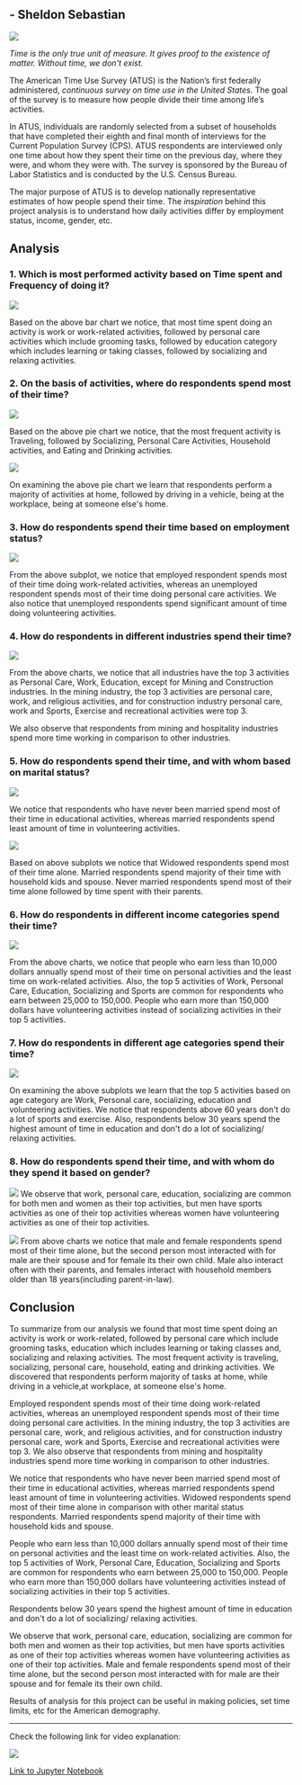 ## - Sheldon Sebastian

![](images/Banner.jpg)

*Time is the only true unit of measure. It gives proof to the existence of matter. Without time, we don't exist.*

The American Time Use Survey (ATUS) is the Nation’s first federally administered, *continuous survey on time use in the United States.* The goal of the survey is to measure how people divide their time among life’s activities.


In ATUS, individuals are randomly selected from a subset of households that have completed their eighth and final month of interviews for the Current Population Survey (CPS). ATUS respondents are interviewed only one time about how they spent their time on the previous day, where they were, and whom they were with. The survey is sponsored by the Bureau of Labor Statistics and is conducted by the U.S. Census Bureau.

The major purpose of ATUS is to develop nationally representative estimates of how people spend their time. The *inspiration* behind this project analysis is to understand how daily activities differ by employment status, income, gender, etc.


## Analysis

### 1. Which is most performed activity based on Time spent and Frequency of doing it?

![](images/fig1.png)

Based on the above bar chart we notice, that most time spent doing an activity is work or work-related activities, followed by personal care activities which include grooming tasks, followed by education category which includes learning or taking classes, followed by socializing and relaxing activities.

### 2. On the basis of activities, where do respondents spend most of their time?

![](images/fig2.png)

Based on the above pie chart we notice, that the most frequent activity is Traveling, followed by Socializing, Personal Care Activities, Household activities, and Eating and Drinking activities.

![](images/fig3.png)

On examining the above pie chart we learn that respondents perform a majority of activities at home, followed by driving in a vehicle, being at the workplace, being at someone else's home.

### 3. How do respondents spend their time based on employment status?

![](images/fig4.png)

From the above subplot, we notice that employed respondent spends most of their time doing work-related activities, whereas an unemployed respondent spends most of their time doing personal care activities. We also notice that unemployed respondents spend significant amount of time doing volunteering activities.

### 4. How do respondents in different industries spend their time?

![](images/fig5.png)

From the above charts, we notice that all industries have the top 3 activities as Personal Care, Work, Education, except for Mining and Construction industries. In the mining industry, the top 3 activities are personal care, work, and religious activities, and for construction industry personal care, work and Sports, Exercise and recreational activities were top 3.

We also observe that respondents from mining and hospitality industries spend more time working in comparison to other industries.

### 5. How do respondents spend their time, and with whom based on marital status?

![](images/fig6.png)

We notice that respondents who have never been married spend most of their time in educational activities, whereas married respondents spend least amount of time in volunteering activities.

![](images/fig7.png)

Based on above subplots we notice that Widowed respondents spend most of their time alone. Married respondents spend majority of their time with household kids and spouse. Never married respondents spend most of their time alone followed by time spent with their parents.

### 6. How do respondents in different income categories spend their time?

![](images/fig8.png)

From the above charts, we notice that people who earn less than 10,000 dollars annually spend most of their time on personal activities and the least time on work-related activities. Also, the top 5 activities of Work, Personal Care, Education, Socializing and Sports are common for respondents who earn between 25,000 to 150,000. People who earn more than 150,000 dollars have volunteering activities instead of socializing activities in their top 5 activities.

### 7. How do respondents in different age categories spend their time?

![](images/fig9.png)

On examining the above subplots we learn that the top 5 activities based on age category are Work, Personal care, socializing, education and volunteering activities. We notice that respondents above 60 years don't do a lot of sports and exercise. Also, respondents below 30 years spend the highest amount of time in education and don't do a lot of socializing/ relaxing activities.

### 8.  How do respondents spend their time, and with whom do they spend it based on gender?

![](images/fig10.png)
We observe that work, personal care, education, socializing are common for both men and women as their top activities, but men have sports activities as one of their top activities whereas women have volunteering activities as one of their top activities.

![](images/fig11.png)
From above charts we notice that male and female respondents spend most of their time alone, but the second person most interacted with for male are their spouse and for female its their own child. Male also interact often with their parents, and females interact with household members older than 18 years(including parent-in-law).

## Conclusion

To summarize from our analysis we found that most time spent doing an activity is work or work-related, followed by personal care which include grooming tasks, education which includes learning or taking classes and, socializing and relaxing activities. The most frequent activity is traveling, socializing, personal care, household, eating and drinking activities. We discovered that respondents perform majority of tasks at home, while driving in a vehicle,at workplace, at someone else's home.

Employed respondent spends most of their time doing work-related activities, whereas an unemployed respondent spends most of their time doing personal care activities. In the mining industry, the top 3 activities are personal care, work, and religious activities, and for construction industry personal care, work and Sports, Exercise and recreational activities were top 3. We also observe that respondents from mining and hospitality industries spend more time working in comparison to other industries.

We notice that respondents who have never been married spend most of their time in educational activities, whereas married respondents spend least amount of time in volunteering activities. Widowed respondents spend most of their time alone in comparison with other marital status respondents. Married respondents spend majority of their time with household kids and spouse. 

People who earn less than 10,000 dollars annually spend most of their time on personal activities and the least time on work-related activities. Also, the top 5 activities of Work, Personal Care, Education, Socializing and Sports are common for respondents who earn between 25,000 to 150,000. People who earn more than 150,000 dollars have volunteering activities instead of socializing activities in their top 5 activities.

Respondents below 30 years spend the highest amount of time in education and don't do a lot of socializing/ relaxing activities. 

We observe that work, personal care, education, socializing are common for both men and women as their top activities, but men have sports activities as one of their top activities whereas women have volunteering activities as one of their top activities. Male and female respondents spend most of their time alone, but the second person most interacted with for male are their spouse and for female its their own child.

Results of analysis for this project can be useful in making policies, set time limits, etc for the American demography.

------------------------

Check the following link for video explanation:

[![](http://img.youtube.com/vi/cwH21ezOV5w/0.jpg)](http://www.youtube.com/watch?v=cwH21ezOV5w "Video Explanation")


[Link to Jupyter Notebook](https://github.com/sheldonsebastian/American-Time-Use-Survey-Analysis/blob/master/American%20Time%20Use%20Survey%20Analysis.ipynb)
